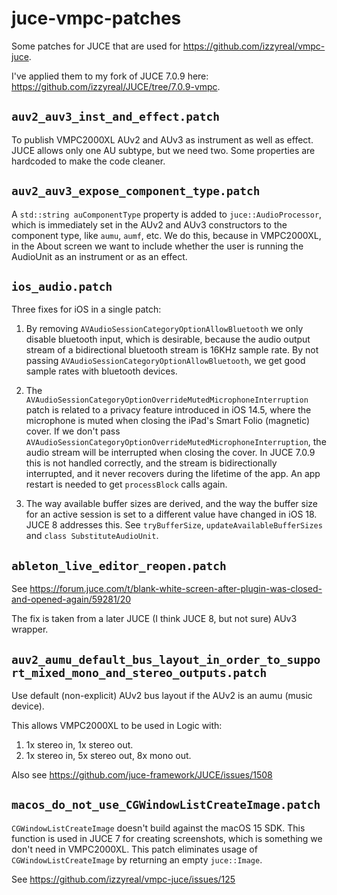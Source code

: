 # juce-vmpc-patches

Some patches for JUCE that are used for https://github.com/izzyreal/vmpc-juce.

I've applied them to my fork of JUCE 7.0.9 here: https://github.com/izzyreal/JUCE/tree/7.0.9-vmpc.

## `auv2_auv3_inst_and_effect.patch`

To publish VMPC2000XL AUv2 and AUv3 as instrument as well as effect. JUCE allows only one AU subtype, but we need two.
Some properties are hardcoded to make the code cleaner.

## `auv2_auv3_expose_component_type.patch`

A `std::string auComponentType` property is added to `juce::AudioProcessor`, which is immediately set in the AUv2 and AUv3 constructors to the component type, like `aumu`, `aumf`, etc.
We do this, because in VMPC2000XL, in the About screen we want to include whether the user is running the AudioUnit as an instrument or as an effect.

## `ios_audio.patch`

Three fixes for iOS in a single patch:

1. By removing `AVAudioSessionCategoryOptionAllowBluetooth` we only disable bluetooth input, which is desirable, because the audio output stream of a bidirectional bluetooth stream is 16KHz sample rate. By not passing `AVAudioSessionCategoryOptionAllowBluetooth`, we get good sample rates with bluetooth devices.

2. The `AVAudioSessionCategoryOptionOverrideMutedMicrophoneInterruption` patch is related to a privacy feature introduced in iOS 14.5, where the microphone is muted when closing the iPad's Smart Folio (magnetic) cover. If we don't pass `AVAudioSessionCategoryOptionOverrideMutedMicrophoneInterruption`, the audio stream will be interrupted when closing the cover. In JUCE 7.0.9 this is not handled correctly, and the stream is bidirectionally interrupted, and it never recovers during the lifetime of the app. An app restart is needed to get `processBlock` calls again.

3. The way available buffer sizes are derived, and the way the buffer size for an active session is set to a different value have changed in iOS 18. JUCE 8 addresses this. See `tryBufferSize`, `updateAvailableBufferSizes` and `class SubstituteAudioUnit`.

## `ableton_live_editor_reopen.patch`

See https://forum.juce.com/t/blank-white-screen-after-plugin-was-closed-and-opened-again/59281/20

The fix is taken from a later JUCE (I think JUCE 8, but not sure) AUv3 wrapper.

## `auv2_aumu_default_bus_layout_in_order_to_support_mixed_mono_and_stereo_outputs.patch`

Use default (non-explicit) AUv2 bus layout if the AUv2 is an aumu (music device).

This allows VMPC2000XL to be used in Logic with:
1. 1x stereo in, 1x stereo out.
2. 1x stereo in, 5x stereo out, 8x mono out.

Also see https://github.com/juce-framework/JUCE/issues/1508

## `macos_do_not_use_CGWindowListCreateImage.patch`

`CGWindowListCreateImage` doesn't build against the macOS 15 SDK. This function is used in JUCE 7 for creating screenshots, which is something we don't need in VMPC2000XL. This patch eliminates usage of `CGWindowListCreateImage` by returning an empty `juce::Image`.

See https://github.com/izzyreal/vmpc-juce/issues/125
